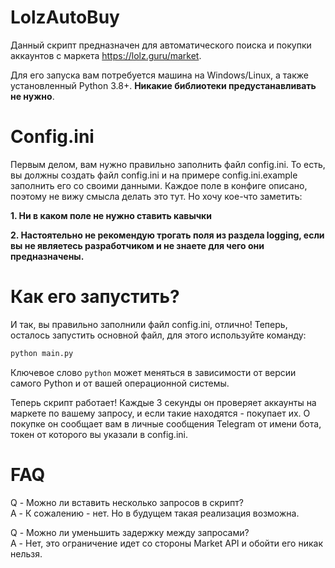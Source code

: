 # LolzAutoBuy
Данный скрипт предназначен для автоматического поиска и покупки аккаунтов с маркета https://lolz.guru/market.

Для его запуска вам потребуется машина на Windows/Linux, а также установленный Python 3.8+. **Никакие библиотеки предустанавливать не нужно**. 

# Config.ini
Первым делом, вам нужно правильно заполнить файл config.ini. То есть, вы должны создать файл config.ini и на примере config.ini.example заполнить его со своими данными. Каждое поле в конфиге описано, поэтому не вижу смысла делать это тут. Но хочу кое-что заметить:

**1. Ни в каком поле не нужно ставить кавычки**

**2. Настоятельно не рекомендую трогать поля из раздела logging, если вы не являетесь разработчиком и не знаете для чего они предназначены.**

# Как его запустить?

И так, вы правильно заполнили файл config.ini, отлично! Теперь, осталось запустить основной файл, для этого используйте команду:
```bash
python main.py
```
Ключевое слово `python` может меняться в зависимости от версии самого Python и от вашей операционной системы. 

Теперь скрипт работает! Каждые 3 секунды он проверяет аккаунты на маркете по вашему запросу, и если такие находятся - покупает их. О покупке он сообщает вам в личные сообщения Telegram от имени бота, токен от которого вы указали в config.ini.


# FAQ
Q - Можно ли вставить несколько запросов в скрипт? <br>
A - К сожалению - нет. Но в будущем такая реализация возможна.

Q - Можно ли уменьшить задержку между запросами? <br>
A - Нет, это ограничение идет со стороны Market API и обойти его никак нельзя.
